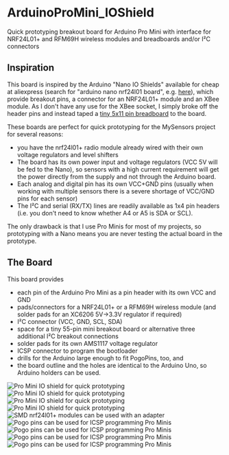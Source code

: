 # ArduinoProMini_IOShield

Quick prototyping breakout board for Arduino Pro Mini with interface for NRF24L01+ and RFM69H wireless modules and breadboards and/or I²C connectors

## Inspiration
This board is inspired by the Arduino "Nano IO Shields" available for cheap at aliexpress (search for "arduino nano nrf24l01 board", e.g. [here](https://www.aliexpress.com/item/Free-shipping-Nano-328P-IO-wireless-sensor-expansion-board-for-XBEE-and-NRF24L01-Socket-for-arduino/32298692903.html)), which provide breakout pins, a connector for an NRF24L01+ module and an XBee module. 
As I don't have any use for the XBee socket, I simply broke off the header pins and instead taped a [tiny 5x11 pin breadboard](https://www.aliexpress.com/item/7Pcs-Mini-55-Points-Breadboard-Solderless-Prototype-Tie-point-For-Arduino-GM/32670910749.html) to the board. 

These boards are perfect for quick prototyping for the MySensors project for several reasons:
* you have the nrf24l01+ radio module already wired with their own voltage regulators and level shifters
* The board has its own power input and voltage regulators (VCC 5V will be fed to the Nano), so sensors with a high current requirement will get the power directly from the supply and not through the Arduino board.
* Each analog and digital pin has its own VCC+GND pins (usually when working with multiple sensors there is a severe shortage of VCC/GND pins for each sensor)
* The I²C and serial (RX/TX) lines are readily available as 1x4 pin headers (i.e. you don't need to know whether A4 or A5 is SDA or SCL).


The only drawback is that I use Pro Minis for most of my projects, so prototyping with a Nano means you are never testing the actual board in the prototype.

## The Board

This board provides 
* each pin of the Arduino Pro Mini as a pin header with its own VCC and GND 
* pads/connectors for a NRF24L01+ or a RFM69H wireless module (and solder pads for an XC6206 5V->3.3V regulator if required)
* I²C connector (VCC, GND, SCL, SDA)
* space for a tiny 55-pin mini breakout board or alternative three additional I²C breakout connections
* solder pads for its own AMS1117 voltage regulator
* ICSP connector to program the bootloader
* drills for the Arduino large enough to fit PogoPins, too, and
* the board outline and the holes are identical to the Arduino Uno, so Arduino holders can be used.

![Pro Mini IO shield for quick prototyping](images/ArduinoProMini_IOShield_1.JPG)
![Pro Mini IO shield for quick prototyping](images/ArduinoProMini_IOShield_2.JPG)
![Pro Mini IO shield for quick prototyping](images/ArduinoProMini_IOShield_3.JPG)
![Pro Mini IO shield for quick prototyping](images/ArduinoProMini_IOShield_4.JPG)
![SMD nrf24l01+ modules can be used with an adapter](images/ArduinoProMini_IOShield_5.JPG)
![Pogo pins can be used for ICSP programming Pro Minis](images/ArduinoProMini_IOShield_PogoPins1.JPG)
![Pogo pins can be used for ICSP programming Pro Minis](images/ArduinoProMini_IOShield_PogoPins2.JPG)
![Pogo pins can be used for ICSP programming Pro Minis](images/ArduinoProMini_IOShield_PogoPins3.JPG)
![Pogo pins can be used for ICSP programming Pro Minis](images/ArduinoProMini_IOShield_PogoPins4.JPG)
